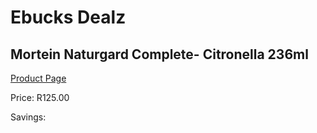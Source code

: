 
# Ebucks Dealz
## Mortein Naturgard Complete- Citronella 236ml
[Product Page](https://www.ebucks.com/web/shop/productSelected.do?prodId=1068085002&catId=336131644)

Price: R125.00

Savings: 


	